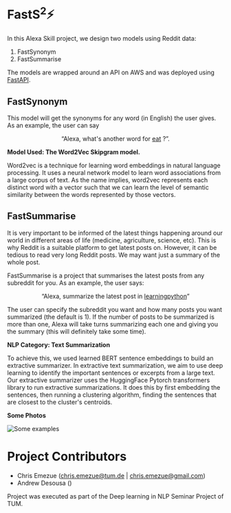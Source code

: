 # FastS<sup>2</sup>:zap:

In this Alexa Skill project, we design two models using Reddit data:
1. FastSynonym
2. FastSummarise

The models are wrapped around an API on AWS and was deployed using [FastAPI](https://fastapi.tiangolo.com/).

## FastSynonym
This model will get the synonyms for any word (in English) the user gives. As an example, the user can say 
<p align="center">
“Alexa, what's another word for <ins>eat</ins> ?”.
</p>

**Model Used: The Word2Vec Skipgram model.**

Word2vec is a technique for learning word embeddings in natural language processing. It uses a neural network model to learn word associations from a large corpus of text. As the name implies, word2vec represents each distinct word with a vector such that we can learn the level of semantic similarity between the words represented by those vectors. 

## FastSummarise
It is very important to be informed of the latest things happening around our world in different areas of life (medicine, agriculture, science, etc). This is why Reddit is a suitable platform to get latest posts on. However, it can be tedious to read very long Reddit posts. We may want just a summary of the whole post.

FastSummarise is a project that summarises the latest posts from any subreddit for you. As an example, the user says:
<p align="center">
  “Alexa, summarize the latest post in <ins>learningpython</ins>”
  </p>

The user can specify the subreddit you want and how many posts you want summarized (the default is 1). If the number of posts to be summarized is more than one, Alexa will take turns summarizing each one and giving you the summary (this will definitely take some time).

**NLP Category: Text Summarization**

To achieve this, we used learned BERT sentence embeddings to build an extractive summarizer. In extractive text summarization, we aim to use deep learning to identify the important sentences or excerpts from a large text. Our extractive summarizer uses the HuggingFace Pytorch transformers library to run extractive summarizations. It does this by first embedding the sentences, then running a clustering algorithm, finding the sentences that are closest to the cluster's centroids. 

**Some Photos**

![Some examples](https://user-images.githubusercontent.com/36100251/106933400-e77d4a00-6729-11eb-85f2-4a35f68b189e.jpeg)

# Project Contributors 
* Chris Emezue (chris.emezue@tum.de | chris.emezue@gmail.com)
* Andrew Desousa ()

Project was executed as part of the Deep learning in NLP Seminar Project of TUM.

